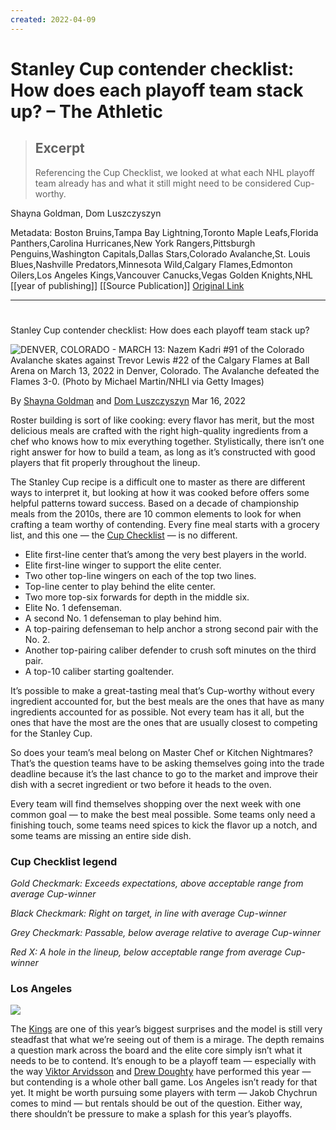 ```yaml
---
created: 2022-04-09
---
```


# Stanley Cup contender checklist: How does each playoff team stack up? – The Athletic

> ## Excerpt
> Referencing the Cup Checklist, we looked at what each NHL playoff team already has and what it still might need to be considered Cup-worthy.

Shayna Goldman, Dom Luszczyszyn

Metadata: 
Boston Bruins,Tampa Bay Lightning,Toronto Maple Leafs,Florida Panthers,Carolina Hurricanes,New York Rangers,Pittsburgh Penguins,Washington Capitals,Dallas Stars,Colorado Avalanche,St. Louis Blues,Nashville Predators,Minnesota Wild,Calgary Flames,Edmonton Oilers,Los Angeles Kings,Vancouver Canucks,Vegas Golden Knights,NHL
[[year of publishing]]
[[Source Publication]]
[Original Link](https://theathletic.com/3186979/2022/03/16/stanley-cup-contender-checklist-how-does-each-playoff-team-stack-up/)

---
# 

Stanley Cup contender checklist: How does each playoff team stack up?

![DENVER, COLORADO - MARCH 13: Nazem Kadri #91 of the Colorado Avalanche skates against Trevor Lewis #22 of the Calgary Flames at Ball Arena on March 13, 2022 in Denver, Colorado. The Avalanche defeated the Flames 3-0. (Photo by Michael Martin/NHLI via Getty Images)](https://cdn.theathletic.com/app/uploads/2022/03/15221041/GettyImages-1239178829-1024x683.jpg)

By [Shayna Goldman](https://theathletic.com/author/shayna-goldman/) and [Dom Luszczyszyn](https://theathletic.com/author/dom-luszczyszyn/) Mar 16, 2022 

Roster building is sort of like cooking: every flavor has merit, but the most delicious meals are crafted with the right high-quality ingredients from a chef who knows how to mix everything together. Stylistically, there isn’t one right answer for how to build a team, as long as it’s constructed with good players that fit properly throughout the lineup.

The Stanley Cup recipe is a difficult one to master as there are different ways to interpret it, but looking at how it was cooked before offers some helpful patterns toward success. Based on a decade of championship meals from the 2010s, there are 10 common elements to look for when crafting a team worthy of contending. Every fine meal starts with a grocery list, and this one — the [Cup Checklist](https://theathletic.com/2077279/2020/09/21/cup-checklist-analyzing-the-rosters-from-the-last-decade-of-champions/) — is no different.

-   Elite first-line center that’s among the very best players in the world.
-   Elite first-line winger to support the elite center.
-   Two other top-line wingers on each of the top two lines.
-   Top-line center to play behind the elite center. 
-   Two more top-six forwards for depth in the middle six.
-   Elite No. 1 defenseman.
-   A second No. 1 defenseman to play behind him. 
-   A top-pairing defenseman to help anchor a strong second pair with the No. 2. 
-   Another top-pairing caliber defender to crush soft minutes on the third pair. 
-   A top-10 caliber starting goaltender.

It’s possible to make a great-tasting meal that’s Cup-worthy without every ingredient accounted for, but the best meals are the ones that have as many ingredients accounted for as possible. Not every team has it all, but the ones that have the most are the ones that are usually closest to competing for the Stanley Cup.

So does your team’s meal belong on Master Chef or Kitchen Nightmares? That’s the question teams have to be asking themselves going into the trade deadline because it’s the last chance to go to the market and improve their dish with a secret ingredient or two before it heads to the oven.

Every team will find themselves shopping over the next week with one common goal — to make the best meal possible. Some teams only need a finishing touch, some teams need spices to kick the flavor up a notch, and some teams are missing an entire side dish.


### **Cup Checklist legend**

_Gold Checkmark: Exceeds expectations, above acceptable range from average Cup-winner_ 

_Black Checkmark: Right on target, in line with average Cup-winner_

_Grey Checkmark: Passable, below average relative to average Cup-winner_

_Red X: A hole in the lineup, below acceptable range from average Cup-winner_



### **Los Angeles**

[![](https://cdn.theathletic.com/app/uploads/2022/03/15153734/Screen-Shot-2022-03-15-at-3.33.51-PM.png)](https://cdn.theathletic.com/app/uploads/2022/03/15153734/Screen-Shot-2022-03-15-at-3.33.51-PM.png)

The [Kings](https://theathletic.com/team/kings/) are one of this year’s biggest surprises and the model is still very steadfast that what we’re seeing out of them is a mirage. The depth remains a question mark across the board and the elite core simply isn’t what it needs to be to contend. It’s enough to be a playoff team — especially with the way [Viktor Arvidsson](https://theathletic.com/player/nhl/kings/viktor-arvidsson/) and [Drew Doughty](https://theathletic.com/player/nhl/kings/drew-doughty/) have performed this year — but contending is a whole other ball game. Los Angeles isn’t ready for that yet. It might be worth pursuing some players with term — Jakob Chychrun comes to mind — but rentals should be out of the question. Either way, there shouldn’t be pressure to make a splash for this year’s playoffs.
